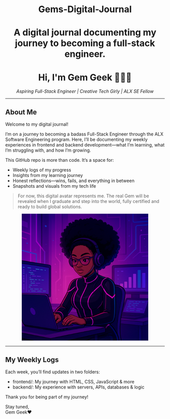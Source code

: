 <h1 align="center">Gems-Digital-Journal </h1>
<h1 align="center"> A digital journal documenting my journey to becoming a full-stack engineer. </h1>

<h1 align="center">Hi, I'm Gem Geek 💎👩‍💻</h1>

<p align="center">
  <em>Aspiring Full-Stack Engineer | Creative Tech Girly | ALX SE Fellow</em>
</p>

---

## About Me

Welcome to my digital journal!

I’m on a journey to becoming a badass Full-Stack Engineer through the ALX Software Engineering program. Here, I’ll be documenting my weekly experiences in frontend and backend development—what I’m learning, what I’m struggling with, and how I’m growing.

This GitHub repo is more than code. It’s a space for:
- Weekly logs of my progress
- Insights from my learning journey
- Honest reflections—wins, fails, and everything in between
- Snapshots and visuals from my tech life

> For now, this digital avatar represents me. The real Gem will be revealed when I graduate and step into the world, fully certified and ready to build global solutions.
> 
<p align="center">
  <img src="https://github.com/gemgeek/gems-digital-journal/blob/main/ChatGPT%20Image%20May%202%2C%202025%2C%2003_57_51%20PM.png" alt="Gem Geek Avatar" width="400"/>
</p>

---

## My Weekly Logs
Each week, you’ll find updates in two folders:
- frontend/: My journey with HTML, CSS, JavaScript & more
- backend/: My experience with servers, APIs, databases & logic

Thank you for being part of my journey!

Stay tuned,  
Gem Geek❤️
